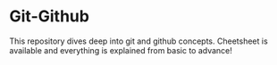 # Git-Github
This repository dives deep into git and github concepts. Cheetsheet is available and everything is explained from basic to advance!
